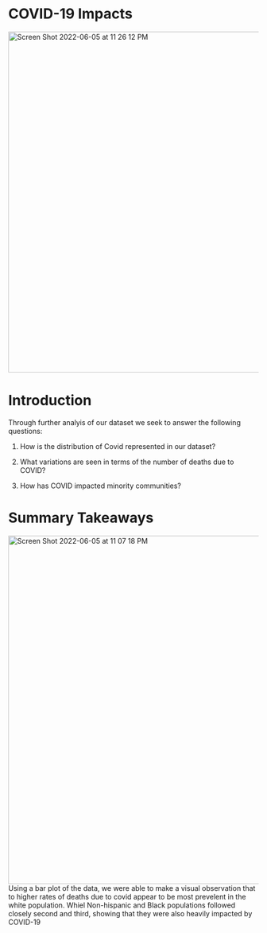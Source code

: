 # COVID-19 Impacts
<img width="685" alt="Screen Shot 2022-06-05 at 11 26 12 PM" src="https://user-images.githubusercontent.com/104712405/172107056-8549dcf1-5220-4946-8eef-5764a86362d8.png">

# Introduction

Through further analyis of our dataset we seek to answer the following questions:
 
1. How is the distribution of Covid represented in our dataset? 

2. What variations are seen in terms of the number of deaths due to COVID?

3. How has COVID impacted minority communities? 

# Summary Takeaways
<img width="700" alt="Screen Shot 2022-06-05 at 11 07 18 PM" src="https://user-images.githubusercontent.com/104712405/172106712-7237917b-bc42-44cd-a1ec-e0a6014d2a08.png">
Using a bar plot of the data, we were able to make a visual observation that to higher rates of deaths due to covid appear to be most prevelent in the white population. Whiel Non-hispanic and Black populations followed closely second and third, showing that they were also heavily impacted by COVID-19
